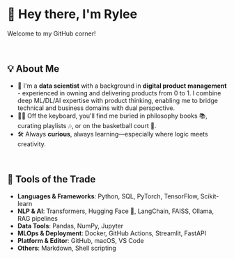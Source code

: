 # 👋 Hey there, I'm Rylee

Welcome to my GitHub corner!

&nbsp;

## 💡 About Me

* 🤖 I'm a **data scientist** with a background in **digital product management** - experienced in owning and delivering products from 0 to 1. I combine deep ML/DL/AI expertise with product thinking, enabling me to bridge technical and business domains with dual perspective. 
* 🧘‍♂️ Off the keyboard, you'll find me buried in philosophy books 📚, curating playlists 🎶, or on the basketball court 🏀.
* 🛠️ Always **curious**, always learning—especially where logic meets creativity.

&nbsp;

## 🧰 Tools of the Trade

* **Languages & Frameworks**: Python, SQL, PyTorch, TensorFlow, Scikit-learn
* **NLP & AI**: Transformers, Hugging Face 🤗, LangChain, FAISS, Ollama, RAG pipelines
* **Data Tools**: Pandas, NumPy, Jupyter
* **MLOps & Deployment**: Docker, GitHub Actions, Streamlit, FastAPI
* **Platform & Editor**: GitHub, macOS, VS Code
* **Others**: Markdown, Shell scripting


